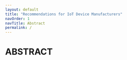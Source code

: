 ```yaml
---
layout: default
title: "Recommendations for IoT Device Manufacturers"
navOrder: 1
navTitle: Abstract
permalink: /
---
```


# ABSTRACT


